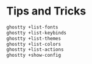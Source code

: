 # Tips and Tricks
```sh
ghostty +list-fonts
ghostty +list-keybinds
ghostty +list-themes
ghostty +list-colors
ghostty +list-actions
ghostty +show-config
```
